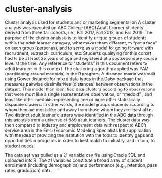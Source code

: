 # cluster-analysis
Cluster analysis used for students and or marketing segmentation
A cluster analysis was executed on ABC College (ABC) Adult Learner students derived from three fall cohorts, i.e., Fall 2017, Fall 2018, and Fall 2019. The purpose of the cluster analysis is to identify unique groups of students within the adult learner category, what makes them different, to “put a face” on each group (personas), and to serve as a model for going forward with recruitment, outreach, curriculum, etc. Students qualifying for this cohort had to be at least 25 years of age and registered at a postsecondary course level at the time. Any reference to “students” in this document refers to adult learners in this context.
The clustering algorithm applied was PAM (partitioning around medoids) in the R program. A distance matrix was built using Gower distance for mixed data types in the Daisy package that measures pairwise dissimilarities (distances) between observations in the dataset. This model then identified data clusters according to observations that were most like a single representative observation, or “medoid” , and least like other medoids representing one or more other statistically disparate clusters. In other words, the model groups students according to whom they are most alike and away from those whom they are least alike.
Two distinct adult learner clusters were identified in the ABC data through this analysis from a universe of 689 adult learners.
The cluster data was then compared to industry and employment data with respect to ABC’s service area in the Emsi (Economic Modeling Specialists Intl.) application with the idea of providing the institution with the tools to identify gaps and opportunities in programs in order to best match to industry, and in turn, to student needs.

The data set was pulled as a 21 variable csv file using Oracle SQL and uploaded into R. The 21 variables constitute a broad array of student enrollment (including demographics) and performance (e.g., retention, pass rates, graduation) data.
